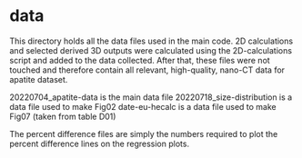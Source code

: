# data

This directory holds all the data files used in the main code. 2D calculations and selected derived 3D outputs were calculated using the 2D-calculations script and added to the data collected. After that, these files were not touched and therefore contain all relevant, high-quality, nano-CT data for apatite dataset.  

20220704_apatite-data is the main data file 
20220718_size-distribution is a data file used to make Fig02
date-eu-hecalc is a data file used to make Fig07 (taken from table D01)


The percent difference files are simply the numbers required to plot the percent difference lines on the regression plots. 

